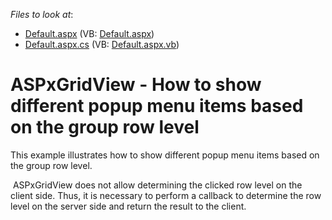 <!-- default file list -->
*Files to look at*:

* [Default.aspx](./CS/Default.aspx) (VB: [Default.aspx](./VB/Default.aspx))
* [Default.aspx.cs](./CS/Default.aspx.cs) (VB: [Default.aspx.vb](./VB/Default.aspx.vb))
<!-- default file list end -->
# ASPxGridView - How to show different popup menu items based on the group row level


<p>This example illustrates how to show different popup menu items based on the group row level. </p><p> ASPxGridView does not allow determining the clicked row level on the client side. Thus, it is necessary to perform a callback to determine the row level on the server side and return the result to the client.</p>

<br/>


